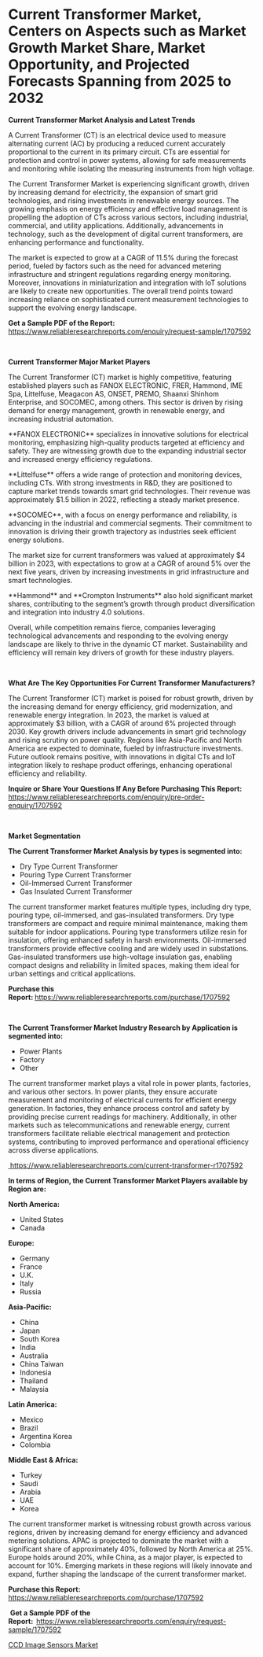 <p><h1>Current Transformer Market, Centers on Aspects such as Market Growth Market Share, Market Opportunity, and Projected Forecasts Spanning from 2025 to 2032</h1></p><p><strong>Current Transformer Market Analysis and Latest Trends</strong></p>
<p><p>A Current Transformer (CT) is an electrical device used to measure alternating current (AC) by producing a reduced current accurately proportional to the current in its primary circuit. CTs are essential for protection and control in power systems, allowing for safe measurements and monitoring while isolating the measuring instruments from high voltage.</p><p>The Current Transformer Market is experiencing significant growth, driven by increasing demand for electricity, the expansion of smart grid technologies, and rising investments in renewable energy sources. The growing emphasis on energy efficiency and effective load management is propelling the adoption of CTs across various sectors, including industrial, commercial, and utility applications. Additionally, advancements in technology, such as the development of digital current transformers, are enhancing performance and functionality.</p><p>The market is expected to grow at a CAGR of 11.5% during the forecast period, fueled by factors such as the need for advanced metering infrastructure and stringent regulations regarding energy monitoring. Moreover, innovations in miniaturization and integration with IoT solutions are likely to create new opportunities. The overall trend points toward increasing reliance on sophisticated current measurement technologies to support the evolving energy landscape.</p></p>
<p><strong>Get a Sample PDF of the Report:&nbsp;</strong> <a href="https://www.reliableresearchreports.com/enquiry/request-sample/1707592?utm_campaign=2809&utm_medium=2&utm_source=Github&utm_content=ia&utm_term=06042025&utm_id=current-transformer">https://www.reliableresearchreports.com/enquiry/request-sample/1707592</a></p>
<p>&nbsp;</p>
<p><strong>Current Transformer Major Market Players</strong></p>
<p><p>The Current Transformer (CT) market is highly competitive, featuring established players such as FANOX ELECTRONIC, FRER, Hammond, IME Spa, Littelfuse, Meagacon AS, ONSET, PREMO, Shaanxi Shinhom Enterprise, and SOCOMEC, among others. This sector is driven by rising demand for energy management, growth in renewable energy, and increasing industrial automation.</p><p>**FANOX ELECTRONIC** specializes in innovative solutions for electrical monitoring, emphasizing high-quality products targeted at efficiency and safety. They are witnessing growth due to the expanding industrial sector and increased energy efficiency regulations.</p><p>**Littelfuse** offers a wide range of protection and monitoring devices, including CTs. With strong investments in R&D, they are positioned to capture market trends towards smart grid technologies. Their revenue was approximately $1.5 billion in 2022, reflecting a steady market presence.</p><p>**SOCOMEC**, with a focus on energy performance and reliability, is advancing in the industrial and commercial segments. Their commitment to innovation is driving their growth trajectory as industries seek efficient energy solutions. </p><p>The market size for current transformers was valued at approximately $4 billion in 2023, with expectations to grow at a CAGR of around 5% over the next five years, driven by increasing investments in grid infrastructure and smart technologies.</p><p>**Hammond** and **Crompton Instruments** also hold significant market shares, contributing to the segment’s growth through product diversification and integration into industry 4.0 solutions.</p><p>Overall, while competition remains fierce, companies leveraging technological advancements and responding to the evolving energy landscape are likely to thrive in the dynamic CT market. Sustainability and efficiency will remain key drivers of growth for these industry players.</p></p>
<p>&nbsp;</p>
<p><strong>What Are The Key Opportunities For Current Transformer Manufacturers?</strong></p>
<p><p>The Current Transformer (CT) market is poised for robust growth, driven by the increasing demand for energy efficiency, grid modernization, and renewable energy integration. In 2023, the market is valued at approximately $3 billion, with a CAGR of around 6% projected through 2030. Key growth drivers include advancements in smart grid technology and rising scrutiny on power quality. Regions like Asia-Pacific and North America are expected to dominate, fueled by infrastructure investments. Future outlook remains positive, with innovations in digital CTs and IoT integration likely to reshape product offerings, enhancing operational efficiency and reliability.</p></p>
<p><strong>Inquire or Share Your Questions If Any Before Purchasing This Report:</strong> <a href="https://www.reliableresearchreports.com/enquiry/pre-order-enquiry/1707592?utm_campaign=2809&utm_medium=2&utm_source=Github&utm_content=ia&utm_term=06042025&utm_id=current-transformer">https://www.reliableresearchreports.com/enquiry/pre-order-enquiry/1707592</a></p>
<p>&nbsp;</p>
<p><strong>Market Segmentation</strong></p>
<p><strong>The Current Transformer Market Analysis by types is segmented into:</strong></p>
<p><ul><li>Dry Type Current Transformer</li><li>Pouring Type Current Transformer</li><li>Oil-Immersed Current Transformer</li><li>Gas Insulated Current Transformer</li></ul></p>
<p><p>The current transformer market features multiple types, including dry type, pouring type, oil-immersed, and gas-insulated transformers. Dry type transformers are compact and require minimal maintenance, making them suitable for indoor applications. Pouring type transformers utilize resin for insulation, offering enhanced safety in harsh environments. Oil-immersed transformers provide effective cooling and are widely used in substations. Gas-insulated transformers use high-voltage insulation gas, enabling compact designs and reliability in limited spaces, making them ideal for urban settings and critical applications.</p></p>
<p><strong>Purchase this Report:&nbsp;</strong><a href="https://www.reliableresearchreports.com/purchase/1707592?utm_campaign=2809&utm_medium=2&utm_source=Github&utm_content=ia&utm_term=06042025&utm_id=current-transformer">https://www.reliableresearchreports.com/purchase/1707592</a></p>
<p>&nbsp;</p>
<p><strong>The Current Transformer Market Industry Research by Application is segmented into:</strong></p>
<p><ul><li>Power Plants</li><li>Factory</li><li>Other</li></ul></p>
<p><p>The current transformer market plays a vital role in power plants, factories, and various other sectors. In power plants, they ensure accurate measurement and monitoring of electrical currents for efficient energy generation. In factories, they enhance process control and safety by providing precise current readings for machinery. Additionally, in other markets such as telecommunications and renewable energy, current transformers facilitate reliable electrical management and protection systems, contributing to improved performance and operational efficiency across diverse applications.</p></p>
<p><a href="https://www.reliableresearchreports.com/current-transformer-r1707592?utm_campaign=2809&utm_medium=2&utm_source=Github&utm_content=ia&utm_term=06042025&utm_id=current-transformer">&nbsp;https://www.reliableresearchreports.com/current-transformer-r1707592</a></p>
<p><strong>In terms of Region, the Current Transformer Market Players available by Region are:</strong></p>
<p>
    <p> <strong> North America: </strong>
        <ul>
            <li>United States</li>
            <li>Canada</li>
        </ul>
        </p> 
    <p> <strong> Europe: </strong>
        <ul>
            <li>Germany</li>
            <li>France</li>
            <li>U.K.</li>
            <li>Italy</li>
            <li>Russia</li>
        </ul>
        </p> 
    <p> <strong> Asia-Pacific: </strong>
        <ul>
            <li>China</li>
            <li>Japan</li>
            <li>South Korea</li>
            <li>India</li>
            <li>Australia</li>
            <li>China Taiwan</li>
            <li>Indonesia</li>
            <li>Thailand</li>
            <li>Malaysia</li>
        </ul>
        </p> 
    <p> <strong> Latin America: </strong>
        <ul>
            <li>Mexico</li>
            <li>Brazil</li>
            <li>Argentina Korea</li>
            <li>Colombia</li>
        </ul>
        </p> 
    <p> <strong> Middle East & Africa: </strong>
        <ul>
            <li>Turkey</li>
            <li>Saudi</li>
            <li>Arabia</li>
            <li>UAE</li>
            <li>Korea</li>
        </ul>
    </p>
    </p>
<p><p>The current transformer market is witnessing robust growth across various regions, driven by increasing demand for energy efficiency and advanced metering solutions. APAC is projected to dominate the market with a significant share of approximately 40%, followed by North America at 25%. Europe holds around 20%, while China, as a major player, is expected to account for 10%. Emerging markets in these regions will likely innovate and expand, further shaping the landscape of the current transformer market.</p></p>
<p><strong>Purchase this Report: </strong><a href="https://www.reliableresearchreports.com/purchase/1707592?utm_campaign=2809&utm_medium=2&utm_source=Github&utm_content=ia&utm_term=06042025&utm_id=current-transformer">https://www.reliableresearchreports.com/purchase/1707592</a></p>
<p>&nbsp;<strong>Get a Sample PDF of the Report:&nbsp;&nbsp;</strong><a href="https://www.reliableresearchreports.com/enquiry/request-sample/1707592?utm_campaign=2809&utm_medium=2&utm_source=Github&utm_content=ia&utm_term=06042025&utm_id=current-transformer">https://www.reliableresearchreports.com/enquiry/request-sample/1707592</a></p>
<p><strong></strong></p>
<p><p><a href="https://github.com/vjorelaclliv/Market-Research-Report-List-1/blob/main/ccd-image-sensors-market.md?utm_campaign=2809&utm_medium=2&utm_source=Github&utm_content=ia&utm_term=06042025&utm_id=current-transformer">CCD Image Sensors Market</a></p></p>